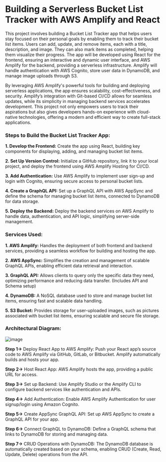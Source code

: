 # **Building a Serverless Bucket List Tracker with AWS Amplify and React**

This project involves building a Bucket List Tracker app that helps users stay focused on their personal goals by enabling them to track their bucket list items. Users can add, update, and remove items, each with a title, description, and image. They can also mark items as completed, helping them visualize their progress. The app will be developed using React for the frontend, ensuring an interactive and dynamic user interface, and AWS Amplify for the backend, providing a serverless infrastructure. Amplify will handle authentication with AWS Cognito, store user data in DynamoDB, and manage image uploads through S3.

By leveraging AWS Amplify's powerful tools for building and deploying serverless applications, the app ensures scalability, cost-effectiveness, and security. Amplify’s integration with Git-based CI/CD allows for seamless updates, while its simplicity in managing backend services accelerates development. This project not only empowers users to track their aspirations but also gives developers hands-on experience with cloud-native technologies, offering a modern and efficient way to create full-stack applications.

### **Steps to Build the Bucket List Tracker App:**

**1. Develop the Frontend:** Create the app using React, building key components for displaying, adding, and managing bucket list items.

**2. Set Up Version Control:** Initialize a GitHub repository, link it to your local project, and deploy the frontend using AWS Amplify Hosting for CI/CD.

**3. Add Authentication:** Use AWS Amplify to implement user sign-up and login with Cognito, ensuring secure access to personal bucket lists.

**4. Create a GraphQL API:** Set up a GraphQL API with AWS AppSync and define the schema for managing bucket list items, connected to DynamoDB for data storage.

**5. Deploy the Backend:** Deploy the backend services on AWS Amplify to handle data, authentication, and API logic, simplifying server-side management.

### **Services Used:**

**1.  AWS Amplify:** Handles the deployment of both frontend and backend services, providing a seamless workflow for building and hosting the app.

**2.  AWS AppSync:** Simplifies the creation and management of scalable GraphQL APIs, enabling efficient data retrieval and interaction.

**3.  GraphQL API:** Allows clients to query only the specific data they need, optimizing performance and reducing data transfer. (Includes API and Schema setup)

**4.  DynamoDB:** A NoSQL database used to store and manage bucket list items, ensuring fast and scalable data handling.

**5.  S3 Bucket:** Provides storage for user-uploaded images, such as pictures associated with bucket list items, ensuring scalable and secure file storage.

### **Architectural Diagram:**

![image](https://github.com/user-attachments/assets/4bfb7009-0e4d-40e6-b4f4-b71463616721)

**Step 1->** Deploy React App to AWS Amplify: Push your React app’s source code to AWS Amplify via GitHub, GitLab, or Bitbucket. Amplify automatically builds and hosts your app.

**Step 2->** Host React App: AWS Amplify hosts the app, providing a public URL for access.

**Step 3->** Set up Backend: Use Amplify Studio or the Amplify CLI to configure backend services like authentication and APIs.

**Step 4->** Add Authentication: Enable AWS Amplify Authentication for user signup/login using Amazon Cognito.

**Step 5->** Create AppSync GraphQL API: Set up AWS AppSync to create a GraphQL API for your app.

**Step 6->** Connect GraphQL to DynamoDB: Define a GraphQL schema that links to DynamoDB for storing and managing data.

**Step 7->** CRUD Operations with DynamoDB: The DynamoDB database is automatically created based on your schema, enabling CRUD (Create, Read, Update, Delete) operations from the API.




